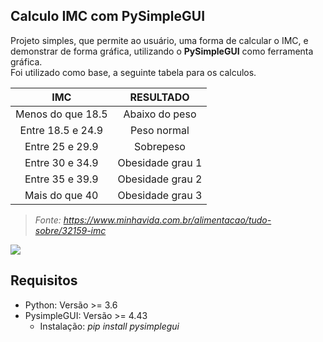 ## Calculo IMC com PySimpleGUI

Projeto simples, que permite ao usuário, uma forma de calcular o IMC, e demonstrar de forma gráfica, utilizando o **PySimpleGUI** como ferramenta gráfica.
<br>
Foi utilizado como base, a seguinte tabela para os calculos.

| IMC | RESULTADO |
| :-: | :-: |
| Menos do que 18.5 | Abaixo do peso |
| Entre 18.5 e 24.9 | Peso normal |
| Entre 25 e 29.9 | Sobrepeso |
| Entre 30 e 34.9 | Obesidade grau 1 |
| Entre 35 e 39.9 | Obesidade grau 2 |
| Mais do que 40 | Obesidade grau 3 |
> *Fonte: https://www.minhavida.com.br/alimentacao/tudo-sobre/32159-imc*

![]('imgs/uso.gif')


## Requisitos
- Python: Versão >= 3.6
- PysimpleGUI: Versão >= 4.43
	- Instalação: *pip install pysimplegui*
